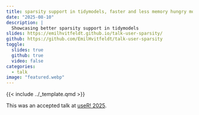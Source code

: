 ```yaml
---
title: sparsity support in tidymodels, faster and less memory hungry models
date: "2025-08-10"
description: |
  Showcasing better sparsity support in tidymodels
slides: https://emilhvitfeldt.github.io/talk-user-sparsity/
github: https://github.com/EmilHvitfeldt/talk-user-sparsity
toggle:
  slides: true
  github: true
  video: false
categories:
  - talk
image: "featured.webp"
---
```


{{< include ../_template.qmd >}}
        
This was an accepted talk at [useR! 2025](https://user2025.r-project.org/).
